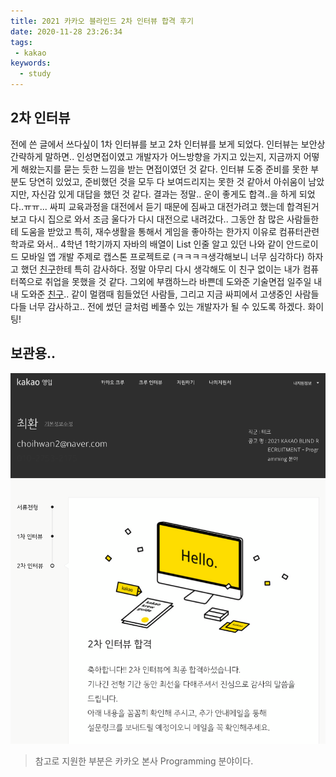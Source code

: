 ```yaml
---
title: 2021 카카오 블라인드 2차 인터뷰 합격 후기
date: 2020-11-28 23:26:34
tags:
 - kakao
keywords:
  - study
---
```




## 2차 인터뷰

전에 쓴 글에서 쓰다싶이 1차 인터뷰를 보고 2차 인터뷰를 보게 되었다. 인터뷰는 보안상 간략하게 말하면.. 인성면접이였고 개발자가 어느방향을 가지고 있는지, 지금까지 어떻게 해왔는지를 묻는 듯한 느낌을 받는 면접이였던 것 같다. 인터뷰 도중 준비를 못한 부분도 당연히 있었고, 준비했던 것을 모두 다 보여드리지는 못한 것 같아서 아쉬움이 남았지만, 자신감 있게 대답을 했던 것 같다. 결과는 정말.. 운이 좋게도 합격..을 하게 되었다..ㅠㅠ... 싸피 교육과정을 대전에서 듣기 때문에 짐싸고 대전가려고 했는데 합격된거 보고 다시 집으로 와서 조금 울다가 다시 대전으로 내려갔다.. 그동안 참 많은 사람들한테 도움을 받았고 특히, 재수생활을 통해서 게임을 좋아하는 한가지 이유로 컴퓨터관련학과로 와서.. 4학년 1학기까지 자바의 배열이 List 인줄 알고 있던 나와 같이 안드로이드 모바일 앱 개발 주제로 캡스톤 프로젝트로 (ㅋㅋㅋㅋ생각해보니 너무 심각하다) 하자고 했던 [친구](https://github.com/doong-jo)한테 특히 감사하다. 정말 아무리 다시 생각해도 이 친구 없이는 내가 컴퓨터쪽으로 취업을 못했을 것 같다. 그외에 부캠하느라 바쁜데 도와준 기술면접 일주일 내내 도와준 [친구](https://zin0-0.tistory.com/).. 같이 멀캠때 힘들었던 사람들, 그리고 지금 싸피에서 고생중인 사람들 다들 너무 감사하고.. 전에 썼던 글처럼 베풀수 있는 개발자가 될 수 있도록 하겠다. 화이팅!



## 보관용..

![pass](pass.png)

> 참고로 지원한 부분은 카카오 본사 Programming 분야이다.